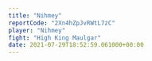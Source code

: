 ```yaml
---
title: "Nihmey"
reportCode: "2Xn4hZpJvRWtL7zC"
player: "Nihmey"
fight: "High King Maulgar"
date: 2021-07-29T18:52:59.061000+00:00
---
```

